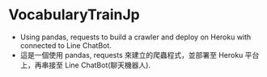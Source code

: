 # VocabularyTrainJp

* Using pandas, requests to build a crawler and deploy on Heroku with connected to Line ChatBot.
* 這是一個使用 pandas, requests 來建立的爬蟲程式，並部署至 Heroku 平台上，再串接至 Line ChatBot(聊天機器人).

